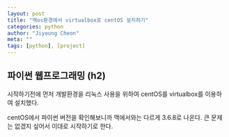 ```yaml
---
layout: post
title: "맥os환경에서 virtualbox로 centOS 설치하기"
categories: python
author: "Jiyoung Cheon"
meta: ""
tags: [python], [project]
---
```


## 파이썬 웹프로그래밍 (h2)

시작하기전에 먼저 개발환경을 리눅스 사용을 위하여 centOS를 virtualbox를 이용하여 설치했다.

centOS에서 파이썬 버전을 확인해보니까 맥에서와는 다르게 3.6.8로 나온다. 큰 문제는 없겠지 싶어서 이대로 시작하기로 한다.





